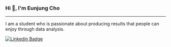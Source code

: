 ### Hi 👋, I'm Eunjung Cho
--- 

I am a student who is passionate about producing results that people can enjoy through data analysis.
<!--
**Eunjung-Cho/Eunjung-Cho** is a ✨ _special_ ✨ repository because its `README.md` (this file) appears on your GitHub profile.

[![Anurag's GitHub stats](https://github-readme-stats.vercel.app/api?username=Eunjung-Cho)](https://github.com/anuraghazra/github-readme-stats)
Here are some ideas to get you started:

- 🔭 I’m currently working on ...
- 
- 👯 I’m looking to collaborate on ...
- 🤔 I’m looking for help with ...
- 💬 Ask me about ...
- 📫 How to reach me: ...
- 😄 Pronouns: ...
- ⚡ Fun fact: ...
-->

  [![Linkedin Badge](https://img.shields.io/badge/-LinkedIn-blue?style=flat-square&logo=Linkedin&logoColor=white&link=https://www.linkedin.com/in/cho-eunjung-16882a129/)](https://www.linkedin.com/in/cho-eunjung-16882a129/)
